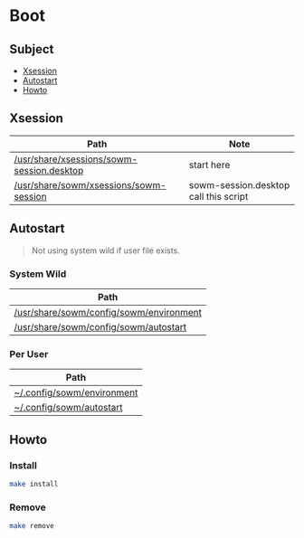 
# Boot

## Subject

* [Xsession](#xsession)
* [Autostart](#autostart)
* [Howto](#howto)


## Xsession

| Path | Note |
| --- | --- |
| [/usr/share/xsessions/sowm-session.desktop](xsessions/sowm-session.desktop) | start here |
| [/usr/share/sowm/xsessions/sowm-session](xsessions/sowm-session) | sowm-session.desktop call this script |


## Autostart

> Not using system wild if user file exists.

### System Wild

| Path |
| --- |
| [/usr/share/sowm/config/sowm/environment](config/sowm/environment) |
| [/usr/share/sowm/config/sowm/autostart](config/sowm/autostart) |


### Per User

| Path |
| --- |
| [~/.config/sowm/environment](../config/sowm/environment) |
| [~/.config/sowm/autostart](../config/sowm/autostart) |


## Howto

### Install

``` sh
make install
```

### Remove

``` sh
make remove
```
